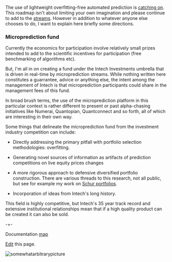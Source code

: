 The use of lightweight overfitting-free automated prediction is [catching on](https://www.linkedin.com/posts/thomashthoresen_datascience-microprediction-timeseriesforecasting-activity-6999971006274514944-lDID?utm_source=share&utm_medium=member_desktop). This roadmap isn't
about limiting your own imagination and please continue to add to the [streams](https://www.microprediction.org/browse_streams.html). However in addition to whatever
anyone else chooses to do, I want to explain here briefly some directions.  


### Microprediction fund

Currently the economics for participation involve relatively small prizes intended to add to the scientific incentives for participation (free benchmarking of algorithms etc). 

But, I'm all in on creating a fund under the Intech Investments umbrella that is driven in real-time by microprediction streams. While nothing written here constitutes
a guarrantee, advice or anything else, the intent among the management of Intech is that microprediction participants could share in the management fees of this fund. 

In broad brush terms, the use of the microprediction platform in this particular context is rather different to present or past alpha-chasing initiatives like Numerai, Quantopian, Quantconnect and so forth,
all of which are interesting in their own way. 

Some things that delineate the microprediction fund from the investment industry competition can include:

   - Directly addressing the primary pitfall with portfolio selection methodologies: overfitting. 
   
   - Generating novel sources of information as artifacts of prediction competitions on live equity prices changes
  
   - A more rigorous approach to defensive diversified portfolio construction. There are various threads to this research, not all public, but see for example my work on [Schur portfolios](https://medium.com/geekculture/schur-complementary-portfolios-fix-hierarchical-risk-parity-28b0efa1f35f). 
   
   - Incorporation of ideas from Intech's long history. 

This field is highly competitive, but Intech's 35 year track record and extensive institutional relationships mean that if a high quality product can be created it can also be sold.   






-+-

Documentation [map](https://microprediction.github.io/microprediction/map.html)

[Edit](https://github.com/microprediction/microprediction/blob/master/docs/publish.md) this page. 

![somewhatarbitrarypicture](/microprediction/assets/images/database.png)
